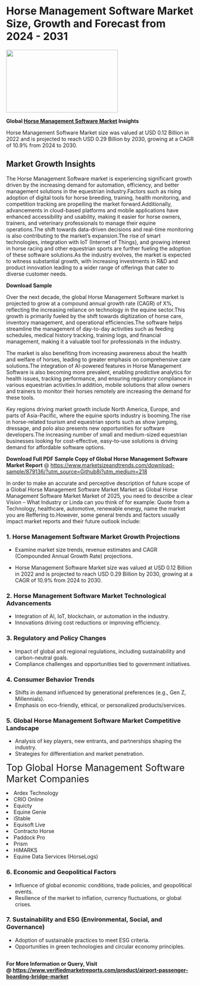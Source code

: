 <H1>Horse Management Software Market Size, Growth and Forecast from 2024 - 2031</H1><img class="aligncenter size-medium wp-image-584254" src="https://thirdeyenews.in/wp-content/uploads/2024/09/Global-Market-Research-300x168.jpeg" alt="" width="300" height="168" /><p><strong>Global&nbsp;<a href="https://www.marketsizeandtrends.com/download-sample/879136/?utm_source=Github8j?utm_medium=218">Horse Management Software Market</a> Insights</strong></p><p>Horse Management Software Market size was valued at USD 0.12 Billion in 2022 and is projected to reach USD 0.29 Billion by 2030, growing at a CAGR of 10.9% from 2024 to 2030.</p><p><h2>Market Growth Insights</h2> <p>The Horse Management Software market is experiencing significant growth driven by the increasing demand for automation, efficiency, and better management solutions in the equestrian industry.Factors such as rising adoption of digital tools for horse breeding, training, health monitoring, and competition tracking are propelling the market forward.Additionally, advancements in cloud-based platforms and mobile applications have enhanced accessibility and usability, making it easier for horse owners, trainers, and veterinary professionals to manage their equine operations.The shift towards data-driven decisions and real-time monitoring is also contributing to the market’s expansion.The rise of smart technologies, integration with IoT (Internet of Things), and growing interest in horse racing and other equestrian sports are further fueling the adoption of these software solutions.As the industry evolves, the market is expected to witness substantial growth, with increasing investments in R&D and product innovation leading to a wider range of offerings that cater to diverse customer needs.</p> <p><strong>Download Sample</strong></p> <p>Over the next decade, the global Horse Management Software market is projected to grow at a compound annual growth rate (CAGR) of X%, reflecting the increasing reliance on technology in the equine sector.This growth is primarily fueled by the shift towards digitization of horse care, inventory management, and operational efficiencies.The software helps streamline the management of day-to-day activities such as feeding schedules, medical history tracking, training logs, and financial management, making it a valuable tool for professionals in the industry.</p> <p>The market is also benefiting from increasing awareness about the health and welfare of horses, leading to greater emphasis on comprehensive care solutions.The integration of AI-powered features in Horse Management Software is also becoming more prevalent, enabling predictive analytics for health issues, tracking performance, and ensuring regulatory compliance in various equestrian activities.In addition, mobile solutions that allow owners and trainers to monitor their horses remotely are increasing the demand for these tools.</p> <p>Key regions driving market growth include North America, Europe, and parts of Asia-Pacific, where the equine sports industry is booming.The rise in horse-related tourism and equestrian sports such as show jumping, dressage, and polo also presents new opportunities for software developers.The increasing number of small and medium-sized equestrian businesses looking for cost-effective, easy-to-use solutions is driving demand for affordable software options.</p> <p><span class=""><strong>Download Full PDF Sample Copy of Global Horse Management Software Market Report</strong> @ <a href="https://www.marketsizeandtrends.com/download-sample/879136/?utm_source=Github8j?utm_medium=218" target="_blank">https://www.marketsizeandtrends.com/download-sample/879136/?utm_source=Github8j?utm_medium=218</a></span></p><p>In order to make an accurate and perceptive description of future scope of a Global&nbsp;Horse Management Software Market Market as Global&nbsp;Horse Management Software Market Market of 2025, you need to describe a clear Vision &ndash; What Industry or Linda can you think of for example: Quote from a Technology, healthcare, automotive, renewable energy, name the market you are Reffering to.However, some general trends and factors usually impact market reports and their future outlook include:</p><h3>1.&nbsp;<strong>Horse Management Software Market Growth Projections</strong></h3><ul><li>Examine market size trends, revenue estimates and CAGR (Compounded Annual Growth Rate) projections.</li><li><p>Horse Management Software Market size was valued at USD 0.12 Billion in 2022 and is projected to reach USD 0.29 Billion by 2030, growing at a CAGR of 10.9% from 2024 to 2030.</p></li></ul><h3>2.&nbsp;<strong>Horse Management Software Market Technological Advancements</strong></h3><ul><li>Integration of AI, IoT, blockchain, or automation in the industry.</li><li>Innovations driving cost reductions or improving efficiency.</li></ul><h3>3.&nbsp;<strong>Regulatory and Policy Changes</strong></h3><ul><li>Impact of global and regional regulations, including sustainability and carbon-neutral goals.</li><li>Compliance challenges and opportunities tied to government initiatives.</li></ul><h3>4.&nbsp;<strong>Consumer Behavior Trends</strong></h3><ul><li>Shifts in demand influenced by generational preferences (e.g., Gen Z, Millennials).</li><li>Emphasis on eco-friendly, ethical, or personalized products/services.</li></ul><h3>5.&nbsp;<strong>Global Horse Management Software Market Competitive Landscape</strong></h3><ul><li>Analysis of key players, new entrants, and partnerships shaping the industry.</li><li>Strategies for differentiation and market penetration.</li></ul><p data-pm-slice="1 1 []"><span style="color: inherit; font-family: inherit; font-size: 25px;">Top Global Horse Management Software Market Companies</span></p><div class="" data-test-id=""><p><li>Ardex Technology</li><li> CRIO Online</li><li> Equicty</li><li> Equine Genie</li><li> iStable</li><li> Equisoft Live</li><li> Contracto Horse</li><li> Paddock Pro</li><li> Prism</li><li> HiMARKS</li><li> Equine Data Services (HorseLogs)</li></p></div><h3>6.&nbsp;<strong>Economic and Geopolitical Factors</strong></h3><ul><li>Influence of global economic conditions, trade policies, and geopolitical events.</li><li>Resilience of the market to inflation, currency fluctuations, or global crises.</li></ul><h3>7.&nbsp;<strong>Sustainability and ESG (Environmental, Social, and Governance)</strong></h3><ul><li>Adoption of sustainable practices to meet ESG criteria.</li><li>Opportunities in green technologies and circular economy principles.</li></ul><h2><strong style="font-size: 14px;">For More Information or Query, Visit @&nbsp;</strong><a style="background-color: #ffffff; font-size: 14px;" href="https://www.marketsizeandtrends.com/report/horse-management-software-market/" target="_blank">https://www.verifiedmarketreports.com/product/airport-passenger-boarding-bridge-market</a></h2>